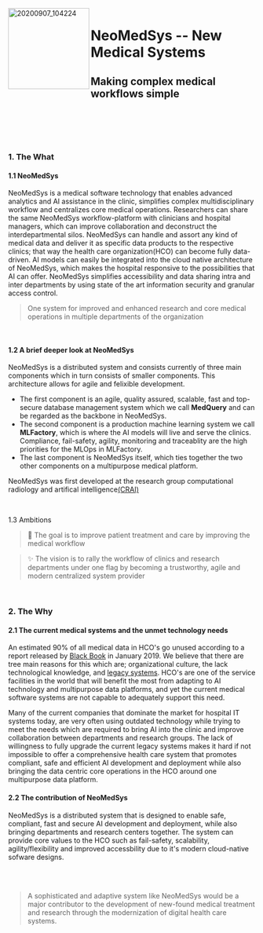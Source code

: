 
<img align="left" width="165" alt="20200907_104224" src="https://user-images.githubusercontent.com/29639563/180003274-6b40f5e8-ddc8-40ec-8bc5-74320dd0bfcc.png">

# NeoMedSys -- New Medical Systems #
## Making complex medical workflows simple ##


<br clear="left"/>

<br>

<img src="https://img.shields.io/badge/release-v0.1.0--alpha-blue" height="15" /> <img src="https://user-images.githubusercontent.com/29639563/182672649-9a412cbb-ddd7-43b6-b938-1a6dd720b5cc.png" height="15" />
<img src="https://user-images.githubusercontent.com/29639563/182673031-c6054528-612b-441b-be52-bbb85096f66e.png" height="15" />
<img src="https://user-images.githubusercontent.com/29639563/182672919-fa9c61e5-c9ec-412b-bd59-65dbd67673c9.png" height="15" />
<img src="https://user-images.githubusercontent.com/29639563/182672526-3b60618c-ab81-4887-84e7-0a7329058782.png" height="15" />
<br>

### 1. The What ###
#### 1.1 NeoMedSys
NeoMedSys is a medical software technology that enables advanced analytics and AI assistance in the clinic, simplifies complex multidisciplinary workflow and centralizes core medical operations. Researchers can share the same NeoMedSys workflow-platform with clinicians and hospital managers, which can improve collaboration and deconstruct the interdepartmental silos. NeoMedSys can handle and assort any kind of medical data and deliver it as specific data products to the respective clinics; that way the health care organization(HCO) can become fully data-driven. AI models can easily be integrated into the cloud native architecture of NeoMedSys, which makes the hospital responsive to the possibilities that AI can offer. NeoMedSys simplifies accessibility and data sharing intra and inter departments by using state of the art information security and granular access control. 

 > One system for improved and enhanced research and core medical operations in multiple departments of the organization


<br>

#### 1.2 A brief deeper look at NeoMedSys
NeoMedSys is a distributed system and consists currently of three main components which in turn consists of smaller components. This architecture allows for agile and felixible development. 
- The first component is an agile, quality assured, scalable, fast and top-secure database management system which we call **MedQuery** and can be regarded as the backbone in NeoMedSys.
- The second component is a production machine learning system we call **MLFactory**, which is where the AI models will live and serve the clinics. Compliance, fail-safety, agility, monitoring and traceablity are the high priorities for the MLOps in MLFactory.
- The last component is NeoMedSys itself, which ties together the two other components on a multipurpose medical platform.

 NeoMedSys was first developed at the research group computational radiology and artifical intelligence[(CRAI)](https://crai.no/)


<br>

1.3 Ambitions

> 🚀 The goal is to improve patient treatment and care by improving the medical workflow

> :sparkles: The vision is to rally the workflow of clinics and research departments under one flag by becoming a trustworthy, agile and modern centralized system provider

<br>

### 2. The Why

#### 2.1 The current medical systems and the unmet technology needs
An estimated 90% of all medical data in HCO's go unused according to a report released by [Black Book](https://www.prnewswire.com/news-releases/providers-underuse-of-analytics-could-be-costing-healthcare-consumers-billions-of-dollars-black-book-survey-300985491.html) in January 2019. We believe that there are tree main reasons for this which are; organizational culture, the lack technological knowledge, and [legacy systems](https://en.wikipedia.org/wiki/Legacy_system). HCO's are one of the service facilities in the world that will benefit the most from adapting to AI technology and multipurpose data platforms, and yet the current medical software systems are not capable to adequately support this need.

Many of the current companies that dominate the market for hospital IT systems today, are very often using outdated technology while trying to meet the needs which are required to bring AI into the clinic and improve collaboration between departments and research groups. The lack of willingness to fully upgrade the current legacy systems makes it hard if not impossible to offer a comprehensive health care system that promotes compliant, safe and efficient AI development and deployment while also bringing the data centric core operations in the HCO around one multipurpose data platform.

#### 2.2 The contribution of NeoMedSys
NeoMedSys is a distributed system that is designed to enable safe, compliant, fast and secure AI development and deployment, while also bringing departments and research centers together. The system can provide core values to the HCO such as fail-safety, scalability, agility/flexibility and improved accessbility due to it's modern cloud-native sofware designs. 



<!--
#### 2.2 The challenges
It is a significant responsibility to handle, process and distribute senstivte medical data as well as becoming a key supportive system for core medical operations, such as diagnostics, logistic and research. 
-->

<br>
<br>

> A sophisticated and adaptive system like NeoMedSys would be a major contributor to the development of new-found medical treatment and research through the modernization of digital health care systems.



<!--
### 2. The Why ###
#### 2.1 Who will benefit from taking use of NeoMedSys

#### 2.2 The current medical systems

#### 2.3 New medical technology needs and AI in the clinic
An estimated 90% of all medical data in health care organizations (HCO) go unused in terms of advanced analytics, according to a report released by [Black Book](https://www.prnewswire.com/news-releases/providers-underuse-of-analytics-could-be-costing-healthcare-consumers-billions-of-dollars-black-book-survey-300985491.html) in January 2019. We believe that there are two main reasons for this which are organizational culture and technical challenges. HCO's are one of the service facilities in the world that will benefit the most from adapting to AI technology and multipurpose data platforms, and yet the current medical software systems are not capable to support this need adequately. Many of today’s systems providers are trying to meet the needs which are required to bring AI into the clinic and improve collaboration between departments and research groups. However they fail to offer a comprehensive system that promotes compliant, safe and efficient AI development and deployment while also bringing the data centric core operations in the HCO around one multipurpose data platform.

> NeoMedSys is a distributed system that is designed to enable safe, compliant, fast and secure AI development and deployment, while also bringing departments and research centers together on a common mulitpurpose platform for research and core operations.

<span style="color: green"> Some green text </span>

```diff
- text in red
+ text in green
! text in orange
# text in gray
@@ text in purple (and bold)@@
```


### 3. The How ###

#### 3.1 How will NeoMedSys bring about change
-->
<br>

<!--

3.1 by transformingh centralizing, maintaining and making readily available all kinds of medical data. NeoMedSys was first developed at the research unit [CRAI](crai.no) as a response to the lack of modern medical technology systems.

2. problem
2.2 health sector
- flexibility
- decentralized
- no modern approach
- old security systems that incetivises completely closing off the systems and stopping further development due to securtiy risks
- no way to work agile

The effect of improving this is improved patient treatment/care, better collaboration intra/inter departments and . 

2.1 NeoMedSys
The aim is to make AI a main component of the workflow-platform. 
**Here are some ideas to get you started:**

🙋‍♀️ A short introduction - what is your organization all about?
🌈 Contribution guidelines - how can the community get involved?
👩‍💻 Useful resources - where can the community find your docs? Is there anything else the community should know?
🍿 Fun facts - what does your team eat for breakfast?
🧙 Remember, you can do mighty things with the power of [Markdown](https://docs.github.com/github/writing-on-github/getting-started-with-writing-and-formatting-on-github/basic-writing-and-formatting-syntax)
-->
